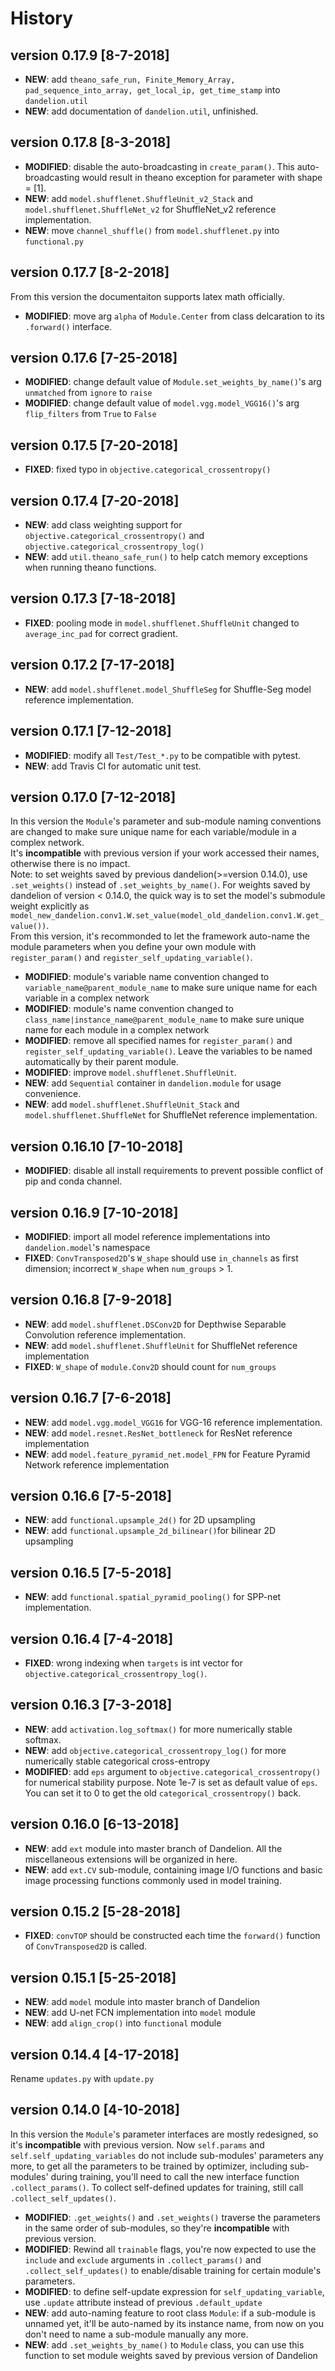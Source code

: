 # History

## version 0.17.9 [8-7-2018]
* **NEW**: add `theano_safe_run, Finite_Memory_Array, pad_sequence_into_array, get_local_ip, get_time_stamp` into `dandelion.util`
* **NEW**: add documentation of `dandelion.util`, unfinished.

## version 0.17.8 [8-3-2018]
* **MODIFIED**: disable the auto-broadcasting in `create_param()`. This auto-broadcasting would result in theano exception for parameter with shape = [1].
* **NEW**: add `model.shufflenet.ShuffleUnit_v2_Stack` and `model.shufflenet.ShuffleNet_v2` for ShuffleNet_v2 reference implementation.
* **NEW**: move `channel_shuffle()` from `model.shufflenet.py` into `functional.py`

## version 0.17.7 [8-2-2018]
From this version the documentaiton supports latex math officially.  
* **MODIFIED**: move arg `alpha` of `Module.Center` from class delcaration to its `.forward()` interface.

## version 0.17.6 [7-25-2018]
* **MODIFIED**: change default value of `Module.set_weights_by_name()`'s arg `unmatched` from `ignore` to `raise`
* **MODIFIED**: change default value of `model.vgg.model_VGG16()`'s arg `flip_filters` from `True` to `False`

## version 0.17.5 [7-20-2018]
* **FIXED**: fixed typo in `objective.categorical_crossentropy()`

## version 0.17.4 [7-20-2018]
* **NEW**: add class weighting support for `objective.categorical_crossentropy()` and `objective.categorical_crossentropy_log()`
* **NEW**: add `util.theano_safe_run()` to help catch memory exceptions when running theano functions.

## version 0.17.3 [7-18-2018]
* **FIXED**: pooling mode in `model.shufflenet.ShuffleUnit` changed to `average_inc_pad` for correct gradient.

## version 0.17.2 [7-17-2018]
* **NEW**: add `model.shufflenet.model_ShuffleSeg` for Shuffle-Seg model reference implementation.

## version 0.17.1 [7-12-2018]
* **MODIFIED**: modify all `Test/Test_*.py` to be compatible with pytest. 
* **NEW**: add Travis CI for automatic unit test.

## version 0.17.0 [7-12-2018]
In this version the `Module`'s parameter and sub-module naming conventions are changed to make sure unique name for each variable/module in a complex network.  
It's **incompatible** with previous version if your work accessed their names, otherwise there is no impact.  
Note: to set weights saved by previous dandelion(>=version 0.14.0), use `.set_weights()` instead of `.set_weights_by_name()`. For weights saved by dandelion of version < 0.14.0, the quick way is to set the model's submodule weight explicitly as `model_new_dandelion.conv1.W.set_value(model_old_dandelion.conv1.W.get_value())`.    
From this version, it's recommonded to let the framework auto-name the module parameters when you define your own module with `register_param()` and `register_self_updating_variable()`.

* **MODIFIED**: module's variable name convention changed to `variable_name@parent_module_name` to make sure unique name for each variable in a complex network
* **MODIFIED**: module's name convention changed to `class_name|instance_name@parent_module_name` to make sure unique name for each module in a complex network
* **MODIFIED**: remove all specified names for `register_param()` and `register_self_updating_variable()`. Leave the variables to be named automatically by their parent module.
* **MODIFIED**: improve `model.shufflenet.ShuffleUnit`.
* **NEW**: add `Sequential` container in `dandelion.module` for usage convenience.
* **NEW**: add `model.shufflenet.ShuffleUnit_Stack` and `model.shufflenet.ShuffleNet` for ShuffleNet reference implementation.

## version 0.16.10 [7-10-2018]
* **MODIFIED**: disable all install requirements to prevent possible conflict of pip and conda channel.

## version 0.16.9 [7-10-2018]
* **MODIFIED**: import all model reference implementations into `dandelion.model`'s namespace
* **FIXED**: `ConvTransposed2D`'s `W_shape` should use `in_channels` as first dimension; incorrect `W_shape` when `num_groups` > 1.

## version 0.16.8 [7-9-2018]
* **NEW**: add `model.shufflenet.DSConv2D` for Depthwise Separable Convolution reference implementation.
* **NEW**: add `model.shufflenet.ShuffleUnit` for ShuffleNet reference implementation
* **FIXED**: `W_shape` of `module.Conv2D` should count for `num_groups`

## version 0.16.7 [7-6-2018]
* **NEW**: add `model.vgg.model_VGG16` for VGG-16 reference implementation.
* **NEW**: add `model.resnet.ResNet_bottleneck` for ResNet reference implementation
* **NEW**: add `model.feature_pyramid_net.model_FPN` for Feature Pyramid Network reference implementation

## version 0.16.6 [7-5-2018]
* **NEW**: add `functional.upsample_2d()` for 2D upsampling
* **NEW**: add `functional.upsample_2d_bilinear()`for bilinear 2D upsampling

## version 0.16.5 [7-5-2018]
* **NEW**: add `functional.spatial_pyramid_pooling()` for SPP-net implementation.

## version 0.16.4 [7-4-2018]
* **FIXED**: wrong indexing when `targets` is int vector for `objective.categorical_crossentropy_log()`.


## version 0.16.3 [7-3-2018]
* **NEW**: add `activation.log_softmax()` for more numerically stable softmax.
* **NEW**: add `objective.categorical_crossentropy_log()` for more numerically stable categorical cross-entropy
* **MODIFIED**: add `eps` argument to `objective.categorical_crossentropy()` for numerical stability purpose. Note 1e-7 is set as default value of `eps`. You can set it to 0 to get the old `categorical_crossentropy()` back.

## version 0.16.0 [6-13-2018]
* **NEW**: add `ext` module into master branch of Dandelion. All the miscellaneous extensions will be organized in here.
* **NEW**: add `ext.CV` sub-module, containing image I/O functions and basic image processing functions commonly used in model training.

## version 0.15.2 [5-28-2018]
* **FIXED**: `convTOP` should be constructed each time the `forward()` function of `ConvTransposed2D` is called.

## version 0.15.1 [5-25-2018]
* **NEW**: add `model` module into master branch of Dandelion
* **NEW**: add U-net FCN implementation into `model` module
* **NEW**: add `align_crop()` into `functional` module

## version 0.14.4 [4-17-2018]
Rename `updates.py` with `update.py`

## version 0.14.0 [4-10-2018]
In this version the `Module`'s parameter interfaces are mostly redesigned, so it's **incompatible** with previous version.
Now `self.params` and `self.self_updating_variables` do not include sub-modules' parameters any more, to get all the parameters to be
trained by optimizer, including sub-modules' during training, you'll need to call the new interface function  `.collect_params()`. 
To collect self-defined updates for training, still call `.collect_self_updates()`.

* **MODIFIED**: `.get_weights()` and `.set_weights()` traverse the parameters in the same order of sub-modules, so they're **incompatible** with previous version.
* **MODIFIED**: Rewind all `trainable` flags, you're now expected to use the `include` and `exclude` arguments in `.collect_params()` and 
`.collect_self_updates()` to enable/disable training for certain module's parameters.
* **MODIFIED**: to define self-update expression for `self_updating_variable`, use `.update` attribute instead of previous `.default_update`
* **NEW**: add auto-naming feature to root class `Module`: if a sub-module is unnamed yet, it'll be auto-named by its instance name, 
from now on you don't need to name a sub-module manually any more.
* **NEW**: add `.set_weights_by_name()` to `Module` class, you can use this function to set module weights saved by previous version of Dandelion

